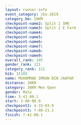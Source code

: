 ```yaml
---
layout: runner-info 
event_category: jbu-2019 
category_km: 30KM 
checkpoint-name2: Split 1 SMK 
checkpoint-name3: Split 2 E Farm 
checkpoint-name4: 
checkpoint-name5: 
checkpoint-name6: 
checkpoint-name7: 
checkpoint-name8: 
checkpoint-name9: 
overall_rank: 245
gender_rank: 121
category_rank: 121
bib: 31103
name: MUHAMMAD IMRAN BIN JAAFAR
distance: 30KM
category: 30KM Men Open
gender: Male
time: 5-41-00.1
start: 2-00-00.0
checkpoint2: 4-33-03.9
checkpoint3: 7-08-21.1
finish: 7-41-00.1
---
```


